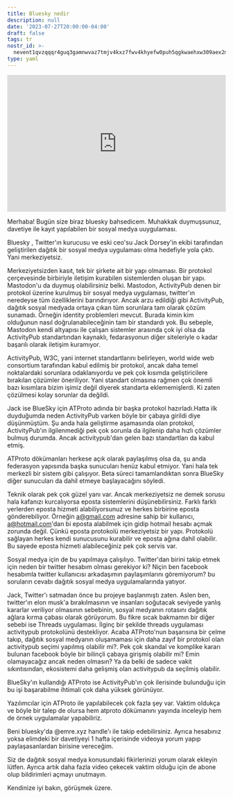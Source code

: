 ```yaml
---
title: Bluesky nedir
description: null
date: '2023-07-27T20:00:00-04:00'
draft: false
tags: tr
nostr_id: >-
  nevent1qvzqqqr4guq3gamnwvaz7tmjv4kxz7fwv4khyefw0puh5qgkwaehxw309aex2mrp0yhxummnw3ezucnpdejqz9rhwden5te0wfjkccte9ejxzmt4wvhxjmcprpmhxue69uhhyetvv9ujuumwdae8gtnnda3kjctvqyxhwumn8ghj7mn0wvhxcmmvqyt8wumn8ghj7un9d3shjtnswf5k6ctv9ehx2aqppamhxue69uhkummnw3ezumt0d5q3vamnwvaz7tmjv4kxz7fwdehhxtnnda3kjctvqyd8wumn8ghj7ctjw35kxmr9wvhxcctev4erxtnwv4mhxqg7waehxw309akkcuewv94kgetwd9azuetyw5h8gu30dehhxarjqqsqt0dl5ta9qzuj73tqu242mphjjpkr6rezlzq2z9cefsuexqczz7c5cph3u
type: yaml
---
```



<iframe style="width:100%" height="315" src="https://www.youtube.com/embed/ASkr-s6Y2Xs" title="YouTube video player" frameborder="0" allow="accelerometer; autoplay; clipboard-write; encrypted-media; gyroscope; picture-in-picture; web-share" allowfullscreen></iframe>


Merhaba! 
Bugün size biraz bluesky bahsedicem. Muhakkak duymuşsunuz, davetiye ile kayıt yapılabilen bir sosyal medya uuygulaması. 

<!--more-->
Bluesky , Twitter'ın kurucusu ve eski ceo'su Jack Dorsey'in ekibi tarafından geliştirilen dağıtık
bir sosyal medya uygulaması olma hedefiyle yola çıktı. Yani merkeziyetsiz.

Merkeziyetsizden kasıt, tek bir şirkete ait bir yapı olmaması. Bir protokol çerçevesinde birbiriyle iletişim kurabilen sistemlerden oluşan bir yapı. Mastodon'u da duymuş olabilirsiniz belki. Mastodon, ActivityPub denen bir protokol üzerine kurulmuş bir sosyal medya uygulaması, twitter'ın neredeyse tüm özelliklerini barındırıyor. Ancak arzu edildiği gibi ActivityPub, dağıtık sosyal medyada ortaya çıkan tüm sorunlara tam olarak çözüm sunamadı. Örneğin identity problemleri mevcut. Burada kimin kim olduğunun nasıl doğrulanabileceğinin tam bir standardı yok. Bu sebeple, Mastodon kendi altyapısı ile çalışan sistemler arasında çok iyi olsa da ActivityPub standartından kaynaklı, fedarasyonun diğer siteleriyle o kadar başarılı olarak iletişim kuramıyor.

ActivityPub, W3C, yani internet standartlarını belirleyen, world wide web consortium tarafından kabul edilmiş bir protokol, ancak daha temel noktalardaki sorunlara odaklanıyordu ve pek çok kısımda geliştiricilere bırakılan çözümler öneriliyor. Yani standart olmasına rağmen çok önemli bazı kısımlara bizim işimiz değil diyerek standarta eklememişlerdi. Ki zaten çözülmesi kolay sorunlar da değildi.

Jack ise BlueSky için ATProto adında bir başka protokol hazırladı.Hatta ilk duyduğumda neden ActivityPub varken böyle bir çabaya girildi diye düşünmüştüm. Şu anda hala geliştirme aşamasında olan protokol, ActivityPub'ın ilgilenmediği pek çok sorunla da ilgilenip daha hızlı çözümler bulmuş durumda. Ancak activitypub'dan gelen bazı standartları da kabul etmiş.

ATProto dökümanları herkese açık olarak paylaşılmış olsa da, şu anda federasyon yapısında başka sunucuları henüz kabul etmiyor. Yani hala tek merkezli bir sistem gibi çalışıyor. Beta süreci tamamlandıktan sonra BlueSky diğer sunucuları da dahil etmeye başlayacağını söyledi. 

Teknik olarak pek çok güzel yanı var. Ancak merkeziyetsiz ne demek sorusu hala kafanızı kurcalıyorsa eposta sistemlerini düşünebilirsiniz. Farklı farklı yerlerden eposta hizmeti alabiliyorsunuz ve herkes birbirine eposta gönderebiliyor. Örneğin a@gmail.com adresine sahip bir kullanıcı, a@hotmail.com'dan bi eposta alabilmek için gidip  hotmail hesabı açmak zorunda değil. Çünkü eposta protokolü merkeziyetsiz bir yapı. Protokolü sağlayan herkes kendi sunucusunu kurabilir ve eposta ağına dahil olabilir. Bu sayede eposta hizmeti alabileceğiniz pek çok servis var.

Sosyal medya için de bu yapılmaya çalışılıyo. Twitter'dan birini takip etmek için neden bir twitter hesabım olması gerekiyor ki? Niçin ben facebook hesabımla twitter kullanıcısı arkadaşımın paylaşımlarını göremiyorum? bu soruların cevabı dağıtık sosyal medya uygulamalarında yatıyor. 

Jack, Twitter'ı satmadan önce bu projeye başlanmıştı zaten. Aslen ben, twitter'ın elon musk'a bırakılmasının ve insanları soğutacak seviyede yanlış kararlar veriliyor olmasının sebebinin, sosyal medyanın rotasını dağıtık ağlara kırma çabası olarak görüyorum. Bu fikre sıcak bakmamın bir diğer sebebi ise Threads uygulaması. İlginç bir şekilde threads uygulaması activitypub protokolünü destekliyor. Acaba ATProto'nun başarısına bir çelme takıp, dağıtık sosyal medyanın oluşamaması için daha zayıf bir protokol olan activitypub seçimi yapılmış olabilir mi?. Pek çok skandal ve komplike kararı bulunan facebook böyle bir bilinçli çabaya girişmiş olabilir mi? Emin olamayacağız ancak neden olmasın? Ya da belki de sadece vakit sıkıntısından, ekosistemi daha gelişmiş olan activitypub da seçilmiş olabilir.

BlueSky'ın kullandığı ATProto ise ActivityPub'ın çok ilerisinde bulunduğu için bu işi başarabilme ihtimali çok daha yüksek görünüyor. 

Yazılımcılar için ATProto ile yapılabilecek çok fazla şey var. Vaktim oldukça ve böyle bir talep de olursa hem atproto dökümanını yayında inceleyip hem de örnek uygulamalar yapabiliriz. 

Beni bluesky'da @emre.xyz handle'ı ile takip edebilirsiniz. Ayrıca hesabınız yoksa elimdeki bir davetiyeyi 1 hafta içerisinde videoya yorum yapıp paylaşasanlardan birisine vereceğim.

Siz de dağıtık sosyal medya konusundaki fikirlerinizi yorum olarak ekleyin lütfen. Ayrıca artık daha fazla video çekecek vaktim olduğu için de abone olup bildirimleri açmayı unutmayın. 

Kendinize iyi bakın, görüşmek üzere. 

